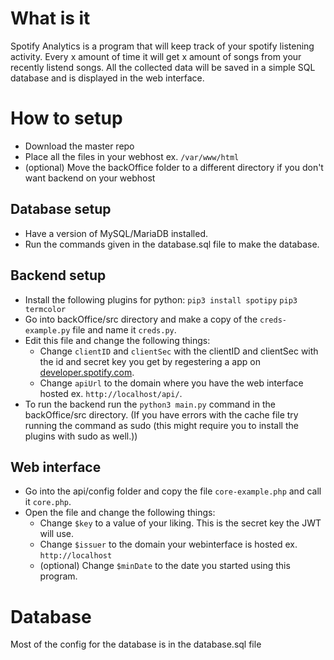 # What is it
Spotify Analytics is a program that will keep track of your spotify listening activity. Every x amount of time it will get x amount of songs from your recently listend songs. All the collected data will be saved in a simple SQL database and is displayed in the web interface.

# How to setup
* Download the master repo
* Place all the files in your webhost ex. `/var/www/html`
* (optional) Move the backOffice folder to a different directory if you don't want backend on your webhost

## Database setup
* Have a version of MySQL/MariaDB installed.
* Run the commands given in the database.sql file to make the database.

## Backend setup
* Install the following plugins for python:
`pip3 install spotipy`
`pip3 termcolor`
* Go into backOffice/src directory and make a copy of the `creds-example.py` file and name it `creds.py`.
* Edit this file and change the following things:
	* Change `clientID` and `clientSec` with the clientID and clientSec with the id and secret key you get by regestering a app on [developer.spotify.com](url).
	* Change `apiUrl` to the domain where you have the web interface hosted ex. `http://localhost/api/`.
* To run the backend run the `python3 main.py` command in the backOffice/src directory. (If you have errors with the cache file try running the command as sudo (this might require you to install the plugins with sudo as well.))

## Web interface
* Go into the api/config folder and copy the file `core-example.php` and call it `core.php`.
* Open the file and change the following things:
	* Change `$key` to a value of your liking. This is the secret key the JWT will use.
	* Change `$issuer` to the domain your webinterface is hosted ex. `http://localhost`
	* (optional) Change `$minDate` to the date you started using this program.


# Database
Most of the config for the database is in the database.sql file
